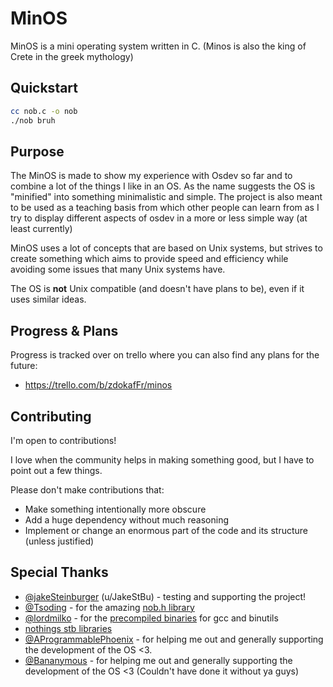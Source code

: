 # MinOS

MinOS is a mini operating system written in C.
(Minos is also the king of Crete in the greek mythology)

## Quickstart
```sh
cc nob.c -o nob 
./nob bruh
```

## Purpose

The MinOS is made to show my experience with Osdev so far and
to combine a lot of the things I like in an OS. 
As the name suggests the OS is "minified" into something minimalistic
and simple. The project is also meant to be used as a teaching basis from which 
other people can learn from as I try to display different aspects of osdev in
a more or less simple way (at least currently)

MinOS uses a lot of concepts that are based on Unix systems, but strives to create something which aims to provide speed and efficiency while avoiding some issues that many Unix systems have.

The OS is **not** Unix compatible (and doesn't have plans to be), even if it uses similar ideas.

## Progress & Plans

Progress is tracked over on trello where you can also find any plans for the future:
- https://trello.com/b/zdokafFr/minos

## Contributing

I'm open to contributions!

I love when the community helps in making something good, but I have to point out a few things.

Please don't make contributions that:
- Make something intentionally more obscure
- Add a huge dependency without much reasoning
- Implement or change an enormous part of the code and its structure (unless justified)

## Special Thanks 
- [@jakeSteinburger](https://github.com/jakeSteinburger) (u/JakeStBu) - testing and supporting the project!
- [@Tsoding](https://github.com/tsoding) - for the amazing [nob.h library](https://github.com/tsoding/nob.h)
- [@lordmilko](https://github.com/lordmilko) - for the [precompiled binaries](https://github.com/lordmilko/i686-elf-tools) for gcc and binutils
- [nothings stb libraries](https://github.com/nothings/stb)
- [@AProgrammablePhoenix](https://github.com/AProgrammablePhoenix) - for helping me out and generally supporting the development of the OS <3.
- [@Bananymous](https://github.com/Bananymous) - for helping me out and generally supporting the development of the OS <3 (Couldn't have done it without ya guys)
